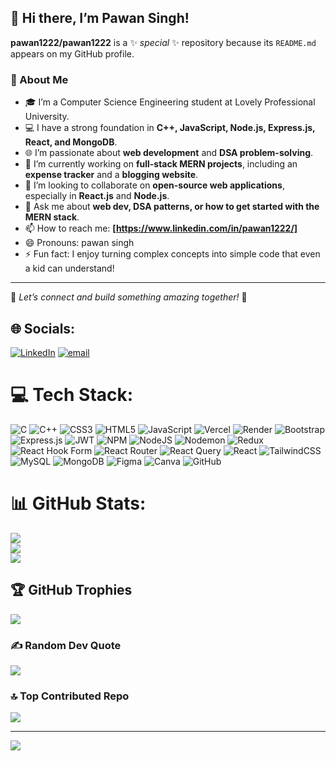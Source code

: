 
## 👋 Hi there, I’m Pawan Singh!

**pawan1222/pawan1222** is a ✨ _special_ ✨ repository because its `README.md` appears on my GitHub profile.

### 🚀 About Me
- 🎓 I’m a Computer Science Engineering student at Lovely Professional University.
- 💻 I have a strong foundation in **C++, JavaScript, Node.js, Express.js, React, and MongoDB**.
- 🌐 I’m passionate about **web development** and **DSA problem-solving**.
- 🔭 I’m currently working on **full-stack MERN projects**, including an **expense tracker** and a **blogging website**.
- 👯 I’m looking to collaborate on **open-source web applications**, especially in **React.js** and **Node.js**.
- 💬 Ask me about **web dev, DSA patterns, or how to get started with the MERN stack**.
- 📫 How to reach me: **[https://www.linkedin.com/in/pawan1222/]**
- 😄 Pronouns: pawan singh
- ⚡ Fun fact: I enjoy turning complex concepts into simple code that even a kid can understand!

---

📌 *Let’s connect and build something amazing together!* 🚀



## 🌐 Socials:
[![LinkedIn](https://img.shields.io/badge/LinkedIn-%230077B5.svg?logo=linkedin&logoColor=white)](https://linkedin.com/in/https://www.linkedin.com/in/pawan1222/) [![email](https://img.shields.io/badge/Email-D14836?logo=gmail&logoColor=white)](mailto:ps524569@gmail.com) 

# 💻 Tech Stack:
![C](https://img.shields.io/badge/c-%2300599C.svg?style=flat&logo=c&logoColor=white) ![C++](https://img.shields.io/badge/c++-%2300599C.svg?style=flat&logo=c%2B%2B&logoColor=white) ![CSS3](https://img.shields.io/badge/css3-%231572B6.svg?style=flat&logo=css3&logoColor=white) ![HTML5](https://img.shields.io/badge/html5-%23E34F26.svg?style=flat&logo=html5&logoColor=white) ![JavaScript](https://img.shields.io/badge/javascript-%23323330.svg?style=flat&logo=javascript&logoColor=%23F7DF1E) ![Vercel](https://img.shields.io/badge/vercel-%23000000.svg?style=flat&logo=vercel&logoColor=white) ![Render](https://img.shields.io/badge/Render-%46E3B7.svg?style=flat&logo=render&logoColor=white) ![Bootstrap](https://img.shields.io/badge/bootstrap-%238511FA.svg?style=flat&logo=bootstrap&logoColor=white) ![Express.js](https://img.shields.io/badge/express.js-%23404d59.svg?style=flat&logo=express&logoColor=%2361DAFB) ![JWT](https://img.shields.io/badge/JWT-black?style=flat&logo=JSON%20web%20tokens) ![NPM](https://img.shields.io/badge/NPM-%23CB3837.svg?style=flat&logo=npm&logoColor=white) ![NodeJS](https://img.shields.io/badge/node.js-6DA55F?style=flat&logo=node.js&logoColor=white) ![Nodemon](https://img.shields.io/badge/NODEMON-%23323330.svg?style=flat&logo=nodemon&logoColor=%BBDEAD) ![Redux](https://img.shields.io/badge/redux-%23593d88.svg?style=flat&logo=redux&logoColor=white) ![React Hook Form](https://img.shields.io/badge/React%20Hook%20Form-%23EC5990.svg?style=flat&logo=reacthookform&logoColor=white) ![React Router](https://img.shields.io/badge/React_Router-CA4245?style=flat&logo=react-router&logoColor=white) ![React Query](https://img.shields.io/badge/-React%20Query-FF4154?style=flat&logo=react%20query&logoColor=white) ![React](https://img.shields.io/badge/react-%2320232a.svg?style=flat&logo=react&logoColor=%2361DAFB) ![TailwindCSS](https://img.shields.io/badge/tailwindcss-%2338B2AC.svg?style=flat&logo=tailwind-css&logoColor=white) ![MySQL](https://img.shields.io/badge/mysql-4479A1.svg?style=flat&logo=mysql&logoColor=white) ![MongoDB](https://img.shields.io/badge/MongoDB-%234ea94b.svg?style=flat&logo=mongodb&logoColor=white) ![Figma](https://img.shields.io/badge/figma-%23F24E1E.svg?style=flat&logo=figma&logoColor=white) ![Canva](https://img.shields.io/badge/Canva-%2300C4CC.svg?style=flat&logo=Canva&logoColor=white) ![GitHub](https://img.shields.io/badge/github-%23121011.svg?style=flat&logo=github&logoColor=white)
# 📊 GitHub Stats:
![](https://github-readme-stats.vercel.app/api?username=pawan1222&theme=radical&hide_border=false&include_all_commits=true&count_private=true)<br/>
![](https://nirzak-streak-stats.vercel.app/?user=pawan1222&theme=radical&hide_border=false)<br/>
![](https://github-readme-stats.vercel.app/api/top-langs/?username=pawan1222&theme=radical&hide_border=false&include_all_commits=true&count_private=true&layout=compact)

## 🏆 GitHub Trophies
![](https://github-profile-trophy.vercel.app/?username=pawan1222&theme=radical&no-frame=true&no-bg=false&margin-w=4)

### ✍️ Random Dev Quote
![](https://quotes-github-readme.vercel.app/api?type=horizontal&theme=radical)

### 🔝 Top Contributed Repo
![](https://github-contributor-stats.vercel.app/api?username=pawan1222&limit=5&theme=radical&combine_all_yearly_contributions=true)

---
[![](https://visitcount.itsvg.in/api?id=pawan1222&icon=10&color=0)](https://visitcount.itsvg.in)

<!-- Proudly created with GPRM ( https://gprm.itsvg.in ) -->
